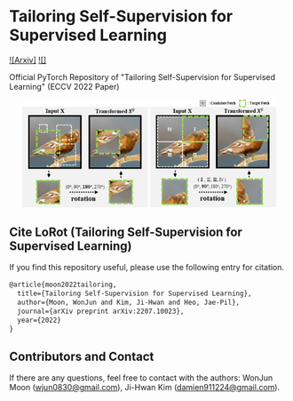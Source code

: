 # Tailoring Self-Supervision for Supervised Learning
[![Arxiv]](https://arxiv.org/pdf/2207.10023.pdf)
[![]]()

Official PyTorch Repository of "Tailoring Self-Supervision for Supervised Learning" (ECCV 2022 Paper)
<p align="center">
    <img src=figures/LoRot-I.png width="45%"> 
    <img src=figures/LoRot-E.png width="45%"> 
</p>


##  Cite LoRot (Tailoring Self-Supervision for Supervised Learning)

If you find this repository useful, please use the following entry for citation.
```
@article{moon2022tailoring,
  title={Tailoring Self-Supervision for Supervised Learning},
  author={Moon, WonJun and Kim, Ji-Hwan and Heo, Jae-Pil},
  journal={arXiv preprint arXiv:2207.10023},
  year={2022}
}
```

## Contributors and Contact

If there are any questions, feel free to contact with the authors: WonJun Moon (wjun0830@gmail.com), Ji-Hwan Kim (damien911224@gmail.com).

